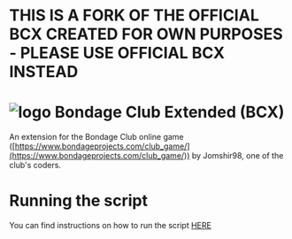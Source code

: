 # THIS IS A FORK OF THE OFFICIAL BCX CREATED FOR OWN PURPOSES - PLEASE USE OFFICIAL BCX INSTEAD 

# ![logo](resources/BCX_small.png)  Bondage Club Extended (BCX)

An extension for the Bondage Club online game ([https://www.bondageprojects.com/club_game/](https://www.bondageprojects.com/club_game/)) by Jomshir98, one of the club's coders.

# Running the script

You can find instructions on how to run the script [HERE](https://jomshir98.github.io/bondage-club-extended/)

